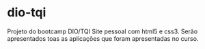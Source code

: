 # dio-tqi
Projeto do bootcamp DIO/TQI
Site pessoal com html5 e css3.
Serão apresentados toas as aplicações que foram apresentadas no curso.
